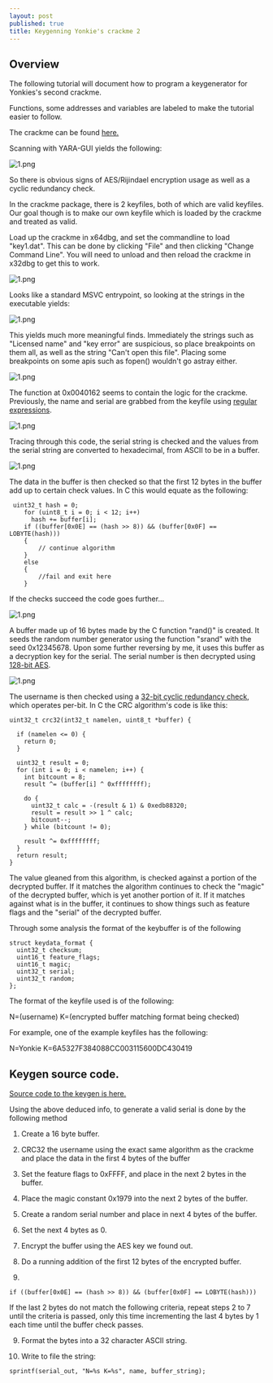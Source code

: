 ```yaml
---
layout: post
published: true
title: Keygenning Yonkie's crackme 2
---
```

## Overview

The following tutorial will document how to program a keygenerator for Yonkies's
second crackme.

Functions, some addresses and variables are labeled to make the tutorial easier to follow.

The crackme can be found [here.](https://github.com/mudlord/crackme_solutions/blob/master/crackmes/yonkie_crackme.zip)

Scanning with YARA-GUI yields the following:

![1.png]({{site.baseurl}}/images/yonkie2/1.PNG)

So there is obvious signs of AES/Rijindael encryption usage as well as a cyclic redundancy check.

In the crackme package, there is 2 keyfiles, both of which are valid keyfiles. Our goal though
is to make our own keyfile which is loaded by the crackme and treated as valid.

Load up the crackme in x64dbg, and set the commandline to load "key1.dat". This can be done by clicking "File" and then clicking "Change Command Line". You will need to unload and then reload the crackme in x32dbg to get this to work.

![1.png]({{site.baseurl}}/images/yonkie2/2.PNG)

Looks like a standard MSVC entrypoint, so looking at the strings in the executable yields:

![1.png]({{site.baseurl}}/images/yonkie2/3.PNG)

This yields much more meaningful finds. Immediately the strings such as "Licensed name" and "key error" are suspicious, so place breakpoints on them all, as well as the string "Can't open this file". Placing some breakpoints on some apis such as fopen() wouldn't go astray either.

![1.png]({{site.baseurl}}/images/yonkie2/4.PNG)

The function at 0x0040162 seems to contain the logic for the crackme. Previously, the name and serial are grabbed from the keyfile using [regular expressions](https://en.wikipedia.org/wiki/Regular_expression).

![1.png]({{site.baseurl}}/images/yonkie2/5.PNG)

Tracing through this code, the serial string is checked and the values from the serial string are converted to hexadecimal, from ASCII to be in a buffer.

![1.png]({{site.baseurl}}/images/yonkie2/6.PNG)

The data in the buffer is then checked so that the first 12 bytes in the buffer add up to certain check values. In C this would equate as the following:

```
 uint32_t hash = 0;
    for (uint8_t i = 0; i < 12; i++)
      hash += buffer[i];
    if ((buffer[0x0E] == (hash >> 8)) && (buffer[0x0F] == LOBYTE(hash)))
	{
		// continue algorithm
	}
	else
	{
		//fail and exit here
	}

```

If the checks succeed the code goes further...

![1.png]({{site.baseurl}}/images/yonkie2/7.PNG)

A buffer made up of 16 bytes made by the C function "rand()" is created. It seeds the random number generator using the function "srand" with the seed 0x12345678. Upon some further reversing by me, it uses this buffer as a decryption key for the serial. The serial number is then decrypted using [128-bit AES](https://en.wikipedia.org/wiki/Advanced_Encryption_Standard). 

![1.png]({{site.baseurl}}/images/yonkie2/8.PNG)

The username is then checked using a [32-bit cyclic redundancy check](https://en.wikipedia.org/wiki/Cyclic_redundancy_check), which operates per-bit. In C the CRC algorithm's code is like this:

```
uint32_t crc32(int32_t namelen, uint8_t *buffer) {

  if (namelen <= 0) {
    return 0;
  }

  uint32_t result = 0;
  for (int i = 0; i < namelen; i++) {
    int bitcount = 8;
    result ^= (buffer[i] ^ 0xffffffff);

    do {
      uint32_t calc = -(result & 1) & 0xedb88320;
      result = result >> 1 ^ calc;
      bitcount--;
    } while (bitcount != 0);

    result ^= 0xffffffff;
  }
  return result;
}
```

The value gleaned from this algorithm, is checked against a portion of the decrypted buffer. If it matches the algorithm continues to check the "magic" of the decrypted buffer, which is yet another portion of it. If it matches against what is in the buffer, it continues to show things such as feature flags and the "serial" of the decrypted buffer.

Through some analysis the format of the keybuffer is of the following

```
struct keydata_format {
  uint32_t checksum;
  uint16_t feature_flags;
  uint16_t magic;
  uint32_t serial;
  uint32_t random;
};
```

The format of the keyfile used is of the following:



N=(username) K=(encrypted buffer matching format being checked)

For example, one of the example keyfiles has the following:



N=Yonkie K=6A5327F384088CC003115600DC430419

## Keygen source code.
[Source code to the keygen is here.](https://github.com/mudlord/crackme_solutions/blob/master/keygenned/algo/yonkie_crackme2.c)

Using the above deduced info, to generate a valid serial is done by the following method

1) Create a 16 byte buffer.


2) CRC32 the username using the exact same algorithm as the crackme and place the data in the first 4 bytes of the buffer


2) Set the feature flags to 0xFFFF, and place in the next 2 bytes in the buffer.


3) Place the magic constant 0x1979 into the next 2 bytes of the buffer.


4) Create a random serial number and place in next 4 bytes of the buffer.


5) Set the next 4 bytes as 0.


6) Encrypt the buffer using the AES key we found out.


7) Do a running addition of the first 12 bytes of the encrypted buffer.


8)


```
if ((buffer[0x0E] == (hash >> 8)) && (buffer[0x0F] == LOBYTE(hash)))
```


If the last 2 bytes do not match the following criteria, repeat steps 2 to 7 until the criteria is passed, only this time incrementing the last 4 bytes by 1 each time until the buffer check passes.

9) Format the bytes into a 32 character ASCII string.


10) Write to file the string:

```
sprintf(serial_out, "N=%s K=%s", name, buffer_string);
```